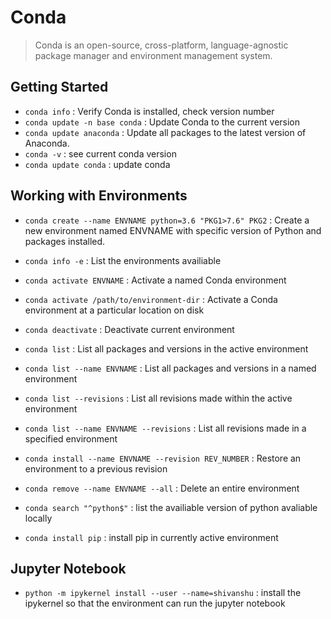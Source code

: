 # Conda

> Conda is an open-source, cross-platform, language-agnostic package manager and environment management system.

## Getting Started

*   `conda info` : Verify Conda is installed, check version number
*   `conda update -n base conda` : Update Conda to the current version
*   `conda update anaconda` : Update all packages to the latest version of Anaconda.
*   `conda -v` : see current conda version
*   `conda update conda` : update conda

## Working with Environments

*   `conda create --name ENVNAME python=3.6 "PKG1>7.6" PKG2` : Create a new environment named ENVNAME with specific version of Python and packages installed.
*   `conda info -e` : List the environments availiable
*   `conda activate ENVNAME` : Activate a named Conda environment
*   `conda activate /path/to/environment-dir` : Activate a Conda environment at a particular location on disk
*   `conda deactivate` : Deactivate current environment 
*   `conda list` : List all packages and versions in the active environment
*   `conda list --name ENVNAME` : List all packages and versions in a named environment
*   `conda list --revisions` : List all revisions made within the active environment
*   `conda list --name ENVNAME --revisions` : List all revisions made in a specified environment
*   `conda install --name ENVNAME --revision REV_NUMBER` : Restore an environment to a previous revision
*   `conda remove --name ENVNAME --all` : Delete an entire environment

*   `conda search "^python$"` : list the availiable version of python avaliable locally
*   `conda install pip` :   install pip in currently active environment

## Jupyter Notebook

*   `python -m ipykernel install --user --name=shivanshu` : install the ipykernel so that the environment can run the jupyter notebook
